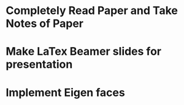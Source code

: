 # Completely Read Paper and Take Notes of Paper 
# Make LaTex Beamer slides for presentation
# Implement Eigen faces 